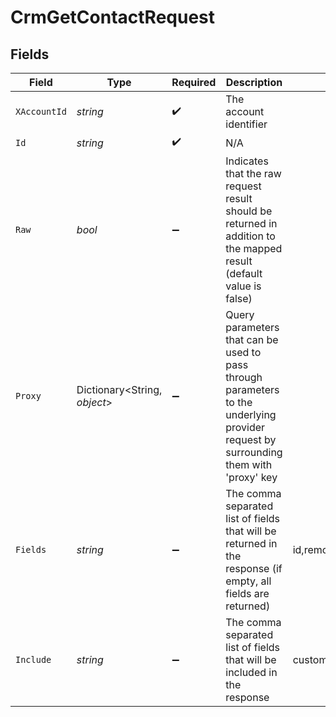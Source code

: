 # CrmGetContactRequest


## Fields

| Field                                                                                                                                                                                 | Type                                                                                                                                                                                  | Required                                                                                                                                                                              | Description                                                                                                                                                                           | Example                                                                                                                                                                               |
| ------------------------------------------------------------------------------------------------------------------------------------------------------------------------------------- | ------------------------------------------------------------------------------------------------------------------------------------------------------------------------------------- | ------------------------------------------------------------------------------------------------------------------------------------------------------------------------------------- | ------------------------------------------------------------------------------------------------------------------------------------------------------------------------------------- | ------------------------------------------------------------------------------------------------------------------------------------------------------------------------------------- |
| `XAccountId`                                                                                                                                                                          | *string*                                                                                                                                                                              | :heavy_check_mark:                                                                                                                                                                    | The account identifier                                                                                                                                                                |                                                                                                                                                                                       |
| `Id`                                                                                                                                                                                  | *string*                                                                                                                                                                              | :heavy_check_mark:                                                                                                                                                                    | N/A                                                                                                                                                                                   |                                                                                                                                                                                       |
| `Raw`                                                                                                                                                                                 | *bool*                                                                                                                                                                                | :heavy_minus_sign:                                                                                                                                                                    | Indicates that the raw request result should be returned in addition to the mapped result (default value is false)                                                                    |                                                                                                                                                                                       |
| `Proxy`                                                                                                                                                                               | Dictionary<String, *object*>                                                                                                                                                          | :heavy_minus_sign:                                                                                                                                                                    | Query parameters that can be used to pass through parameters to the underlying provider request by surrounding them with 'proxy' key                                                  |                                                                                                                                                                                       |
| `Fields`                                                                                                                                                                              | *string*                                                                                                                                                                              | :heavy_minus_sign:                                                                                                                                                                    | The comma separated list of fields that will be returned in the response (if empty, all fields are returned)                                                                          | id,remote_id,first_name,last_name,company_name,emails,phone_numbers,deal_ids,remote_deal_ids,account_ids,remote_account_ids,custom_fields,created_at,updated_at,unified_custom_fields |
| `Include`                                                                                                                                                                             | *string*                                                                                                                                                                              | :heavy_minus_sign:                                                                                                                                                                    | The comma separated list of fields that will be included in the response                                                                                                              | custom_fields                                                                                                                                                                         |